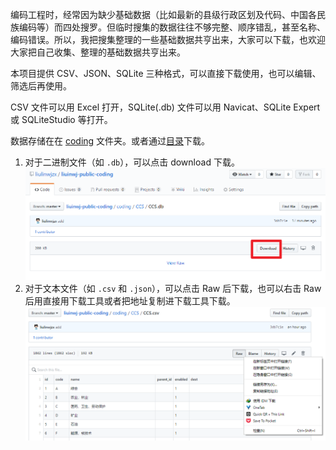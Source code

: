 编码工程时，经常因为缺少基础数据（比如最新的县级行政区划及代码、中国各民族编码等）而四处搜罗。但临时搜集的数据往往不够完整、顺序错乱，甚至名称、编码错误。所以，我把搜集整理的一些基础数据共亨出来，大家可以下载，也欢迎大家把自己收集、整理的基础数据共亨出来。

本项目提供 CSV、JSON、SQLite 三种格式，可以直接下载使用，也可以编辑、筛选后再使用。

CSV 文件可以用 Excel 打开，SQLite(.db) 文件可以用 Navicat、SQLite Expert 或 SQLiteStudio 等打开。

数据存储在在 [coding](https://github.com/liulinwjzx/liuinwj-public-coding/tree/master/coding) 文件夹。或者通过[目录](https://github.com/liulinwjzx/liuinwj-public-coding/blob/master/toc.md)下载。

1. 对于二进制文件（如 `.db`），可以点击 download 下载。
![](img/download_1.png)
2. 对于文本文件（如 `.csv` 和 `.json`），可以点击 Raw 后下载，也可以右击 Raw 后用直接用下载工具或者把地址复制进下载工具下载。
![](img/download_2.png)
